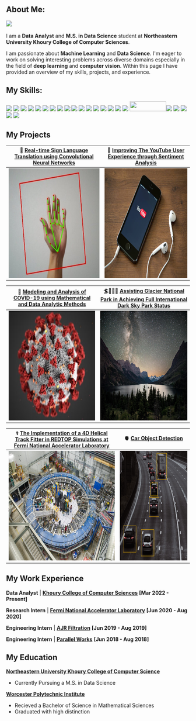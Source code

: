 <h2>  About Me: </h2>

[![](https://img.shields.io/badge/LinkedIn-0077B5?style=for-the-badge&logo=linkedin&logoColor=white)](https://www.linkedin.com/in/larson-ost-b47707192/)

I am a **Data Analyst** and __M.S. in Data Science__ student at __Northeastern University Khoury College of Computer Sciences__.

I am passionate about **Machine Learning** and **Data Science**. I'm eager to work on solving interesting problems across diverse domains especially in the field of **deep learning** and **computer vision**. Within this page I have provided an overview of my skills, projects, and experience.

<h2> My Skills: </h2>

[![](https://img.shields.io/badge/Python-FFD43B?style=for-the-badge&logo=python&logoColor=darkgreen)](https://www.python.org)  [![](https://img.shields.io/badge/TensorFlow-FF6F00?style=for-the-badge&logo=TensorFlow&logoColor=white)](https://www.tensorflow.org) [![](https://img.shields.io/badge/scikit_learn-F7931E?style=for-the-badge&logo=scikit-learn&logoColor=white)](https://scikit-learn.org/stable/) [![](https://img.shields.io/badge/SciPy-654FF0?style=for-the-badge&logo=SciPy&logoColor=white)](https://www.scipy.org) [![](https://img.shields.io/badge/Numpy-777BB4?style=for-the-badge&logo=numpy&logoColor=white)](https://numpy.org) [![](https://img.shields.io/badge/Pandas-2C2D72?style=for-the-badge&logo=pandas&logoColor=white)](https://pandas.pydata.org) [![](https://img.shields.io/badge/PyTorch-EE4C2C?style=for-the-badge&logo=PyTorch&logoColor=white)](https://pytorch.org) [![](https://img.shields.io/badge/R-276DC3?style=for-the-badge&logo=r&logoColor=white)](https://www.r-project.org) [![](https://img.shields.io/badge/C_Sharp-DC322F?style=for-the-badge&logoColor=white)](https://www.scala-lang.org) [![](https://img.shields.io/badge/json-5E5C5C?style=for-the-badge&logo=json&logoColor=white)](https://www.json.org/json-en.html) [![](https://img.shields.io/badge/Tableau-E97627?style=for-the-badge&logo=Tableau&logoColor=white)](https://www.tableau.com) [![](https://img.shields.io/badge/C-00599C?style=for-the-badge&logo=c&logoColor=white)](https://www.cprogramming.com) [![](https://img.shields.io/badge/Keras-D00000?style=for-the-badge&logo=Keras&logoColor=white)](https://keras.io) [![](https://img.shields.io/badge/MySQL-00000F?style=for-the-badge&logo=mysql&logoColor=white)](https://www.mysql.com) [![](https://img.shields.io/badge/conda-342B029.svg?&style=for-the-badge&logo=anaconda&logoColor=white)](https://www.anaconda.com) [![](https://img.shields.io/badge/PowerBI-F2C811?style=for-the-badge&logo=Power%20BI&logoColor=white)](https://powerbi.microsoft.com/en-us/) [![](https://img.shields.io/badge/Colab-F9AB00?style=for-the-badge&logo=googlecolab&color=525252)](https://colab.research.google.com) [<img src = "https://img.shields.io/badge/SQLite-07405E?style=for-the-badge&logo=sqlite&logoColor=white" width = "100" height = "27.5"/>](https://www.sqlite.org/index.html)[![](https://img.shields.io/badge/LaTeX-47A141?style=for-the-badge&logo=LaTeX&logoColor=white)](https://www.latex-project.org) [![](https://img.shields.io/badge/Java-ED8B00?style=for-the-badge&logo=java&logoColor=white)](https://www.java.com/en/) [![](https://img.shields.io/badge/Microsoft_Excel-217346?style=for-the-badge&logo=microsoft-excel&logoColor=white)](https://www.microsoft.com/en-us/microsoft-365/excel) [![](https://img.shields.io/badge/Microsoft_PowerPoint-B7472A?style=for-the-badge&logo=microsoft-powerpoint&logoColor=white)](https://www.microsoft.com/en-us/microsoft-365/powerpoint) [![](https://img.shields.io/badge/Microsoft_Office-D83B01?style=for-the-badge&logo=microsoft-office&logoColor=white)](https://www.office.com)

<h2> My Projects </h2> 

| 🚴‍ [Real-time Sign Language Translation using Convolutional Neural Networks](https://github.com/larsonost)| 🚙 [Improving The YouTube User Experience through Sentiment Analysis](https://github.com/larsonost)|
| :-:| :-:| 
| [<img src = "https://github.com/larsonost/Images/blob/main/sign3.jpg" width = 500 height = 300/>](https://github.com/larsonost)| [<img src="https://github.com/larsonost/Images/blob/main/youtube.jpg" width = 500 height = 300/>](https://github.com/larsonost)

| 🏦 [Modeling and Analysis of COVID-19 using Mathematical and Data Analytic Methods](https://digital.wpi.edu/concern/student_works/n296x2114?locale=en)| 🏄🧘🏻‍♀️ [Assisting Glacier National Park in Achieving Full International Dark Sky Park Status](https://digitalwpi.wpi.edu/concern/student_works/kk91fp18n?locale=en)|
| :-:| :-:| 
| [<img src = "https://github.com/larsonost/Images/blob/main/covid.jpg" width = 500 height = 300/>](https://digital.wpi.edu/concern/student_works/n296x2114?locale=en)| [<img src = "https://github.com/larsonost/Images/blob/main/gnp.jpg" width = 500 height = 300/>](https://digitalwpi.wpi.edu/concern/student_works/kk91fp18n?locale=en)

| ⚕️ [The Implementation of a 4D Helical Track Fitter in REDTOP Simulations at Fermi National Accelerator Laboratory](https://github.com/larsonost/Images/blob/main/WritingSample.pdf)| 🫀 [Car Object Detection](https://www.kaggle.com/datasets/sshikamaru/car-object-detection)|
| :-:| :-:| 
| [<img src = "https://github.com/larsonost/Images/blob/main/fermilab%20(1).jpg" width = 500 height = 300/>](https://github.com/larsonost/Images/blob/main/WritingSample.pdf)| [<img src = "https://github.com/larsonost/Images/blob/main/car.jpg" width = 500 height = 300/>](https://www.kaggle.com/datasets/sshikamaru/car-object-detection)

<h2> My Work Experience </h2> 

__Data Analyst__ | [__Khoury College of Computer Sciences__](https://www.khoury.northeastern.edu/) __[Mar 2022 - Present]__

__Research Intern__ | [__Fermi National Accelerator Laboratory__](https://www.fnal.gov/) __[Jun 2020 - Aug 2020]__

__Engineering Intern__ | [__AJR Filtration__](https://www.ajrfiltration.com/) __[Jun 2019 - Aug 2019]__

__Engineering Intern__ | [__Parallel Works__](https://www.parallelworks.com/) __[Jun 2018 - Aug 2018]__

<h2> My Education </h2> 

[__Northeastern University Khoury College of Computer Science__](https://www.khoury.northeastern.edu)

* Currently Pursuing a M.S. in Data Science

[__Worcester Polytechnic Institute__](https://www.wpi.edu/) 

* Recieved a Bachelor of Science in Mathematical Sciences
* Graduated with high distinction
